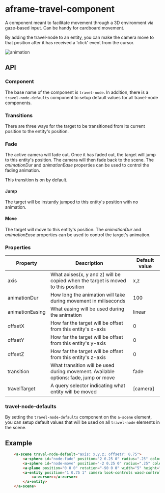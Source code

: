 # aframe-travel-component
A component meant to facilitate movement through a 3D environment via gaze-based input. Can be handy for cardboard movement.

By adding the travel-node to an entity, you can make the camera move to that position after it has received a 'click' event from the cursor.

![animation](http://sandbox.leunix.nl/aframe-travel-component.gif)

## API

### Component
The base name of the component is `travel-node`. In addition, there is a `travel-node-defaults` component to setup default values for all travel-node components.

### Transitions
There are three ways for the target to be transitioned from its current position to the entity's position.

### Fade
The active camera will fade out. Once it has faded out, the target will jump to this entity's position. The camera will then fade back to the scene. The *animationDur* and *animationEase* properties can be used to control the fading animation. 

This transition is on by default.

#### Jump
The target will be instantly jumped to this entity's position with no animation.

#### Move
The target will move to this entity's position. The *animationDur* and *animationEase* properties can be used to control the target's animation.

### Properties
| Property | Description | Default value |
| -------- | ----------- | ------------- |
| axis | What axises(x, y and z) will be copied when the target is moved to this position | x,z |
| animationDur | How long the animation will take during movement in miliseconds | 100 |
| animationEasing | What easing will be used during the animation | linear |
| offsetX | How far the target will be offset from this entity's x-axis | 0 |
| offsetY | How far the target will be offset from this entity's y-axis | 0 |
| offsetZ | How far the target will be offset from this entity's z-axis | 0 |
| transition | What transition will be used during movement. Available options: fade, jump or move | fade |
| travelTarget | A query selector indicating what entity will be moved | [camera] |

### travel-node-defaults
By setting the `travel-node-defaults` component on the `a-scene` element, you can setup default values that will be used on all `travel-node` elements in the scene.

## Example
```html
    <a-scene travel-node-default="axis: x,y,z; offsetY: 0.75">
        <a-sphere id="node-fade" position="2 0.25 0" radius=".25" color="#4CC3D9" travel-node></a-sphere>
        <a-sphere id="node-move" position="-2 0.25 0" radius=".25" color="#EDC34C" travel-node="transition: move"></a-sphere>
        <a-plane position="0 0 0" rotation="-90 0 0" width="5" height="5" color="#7BC8A4"></a-plane>
        <a-entity position="1 0.75 1" camera look-controls wasd-controls>
            <a-cursor></a-cursor>
        </a-entity>
    </a-scene>
```
